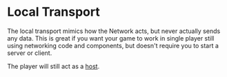 # Local Transport

The local transport mimics how the Network acts, but never actually sends any data. This is great if you want your game to work in single player still using networking code and components, but doesn't require you to start a server or client.

The player will still act as a [host](../../../terminology/host.md).
